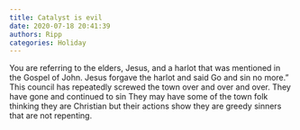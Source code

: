 ```yaml
---
title: Catalyst is evil
date: 2020-07-18 20:41:39
authors: Ripp
categories: Holiday
---
```


 You are referring to the elders, Jesus, and a harlot that was mentioned in the Gospel of John.   Jesus forgave the harlot and said Go and sin no more.”
This council has repeatedly screwed the town over and over and over.   They have gone and continued to sin
They may have some of the town folk thinking they are Christian but their actions show they are greedy sinners that are not repenting.